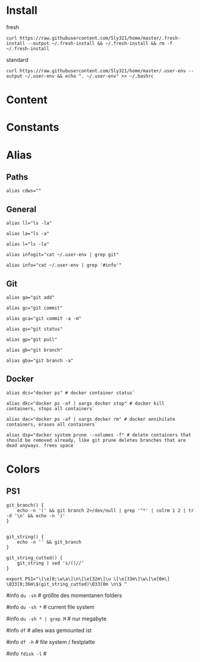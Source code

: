 # Install

fresh

`curl https://raw.githubusercontent.com/Sly321/home/master/.fresh-install --output ~/.fresh-install && ~/.fresh-install && rm -f ~/.fresh-install`

standard

`curl https://raw.githubusercontent.com/Sly321/home/master/.user-env --output ~/.user-env && echo ". ~/.user-env" >> ~/.bashrc`

# Content

# Constants

# Alias

## Paths
`alias cdws=""`

## General
`alias ll="ls -la"`

`alias la="ls -a"`

`alias l="ls -la"`

`alias infogit="cat ~/.user-env | grep git"`

`alias info="cat ~/.user-env | grep '#info'"`

## Git
`alias ga="git add"`

`alias gc="git commit"`

`alias gca="git commit -a -m"`

`alias gs="git status"`

`alias gp="git pull"`

`alias gb="git branch"`

`alias gba="git branch -a"`

## Docker

```shell
alias dcs="docker ps" # docker container status`
```

```shell
alias dkc="docker ps -af | xargs docker stop" # docker kill containers, stops all containers`
```

```shell
alias dac="docker ps -af | xargs docker rm" # docker annihilate containers, erases all containers`
```

```shell
alias dsp="docker system prune --volumes -f" # delete containers that should be removed already, like git prune deletes branches that are dead anyways. frees space
```


# Colors

## PS1

```shell
git_branch() {
    echo -n '(' && git branch 2>/dev/null | grep '^*' | colrm 1 2 | tr -d '\n' && echo -n ')'
}


git_string() {
    echo -n '' && git_branch
}

git_string_cutted() {
    git_string | sed 's/()//'
}

export PS1="\[\e]0;\w\a\]\n\[\e[32m\]\u \[\e[33m\]\w\[\e[0m\] \033[0;36m\$(git_string_cutted)\033[0m \n\$ "
```


#info `du -sh` # größte des momentanen folders

#info `du -sh *` # current file system

#info `du -sh * | grep M` # nur megabyte

#info `df` # alles was gemounted ist

#info `df -h` # file system / festplatte

#info `fdisk -l` #

